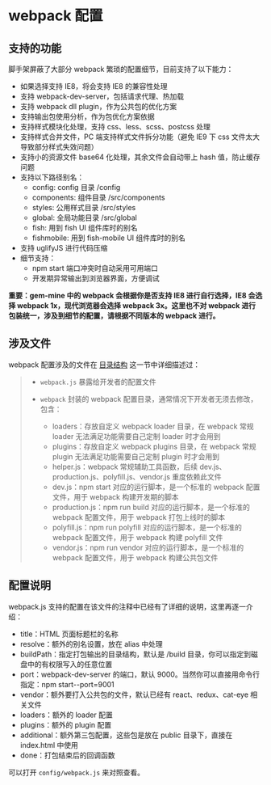 # webpack 配置

## 支持的功能

脚手架屏蔽了大部分 webpack 繁琐的配置细节，目前支持了以下能力：

* 如果选择支持 IE8，将会支持 IE8 的兼容性处理
* 支持 webpack-dev-server，包括请求代理、热加载
* 支持 webpack dll plugin，作为公共包的优化方案
* 支持输出包使用分析，作为包优化方案依据
* 支持样式模块化处理，支持 css、less、scss、postcss 处理
* 支持样式合并文件，PC 端支持样式文件拆分功能（避免 IE9 下 css 文件太大导致部分样式失效问题）
* 支持小的资源文件 base64 化处理，其余文件会自动带上 hash 值，防止缓存问题
* 支持以下路径别名：
  * config: config 目录 /config
  * components: 组件目录 /src/components
  * styles: 公用样式目录 /src/styles
  * global: 全局功能目录 /src/global
  * fish: 用到 fish UI 组件库时的别名
  * fishmobile: 用到 fish-mobile UI 组件库时的别名
* 支持 uglifyJS 进行代码压缩
* 细节支持：
  * npm start 端口冲突时自动采用可用端口
  * 开发期异常输出到浏览器界面，方便调试

**重要：gem-mine 中的 webpack 会根据你是否支持 IE8 进行自行选择，IE8 会选择 webpack 1x，现代浏览器会选择 webpack 3x。这里也不对 webpack 进行包装统一，涉及到细节的配置，请根据不同版本的 webpack 进行。**

## 涉及文件

webpack 配置涉及的文件在 <a href="#/guide/catalogue">目录结构</a> 这一节中详细描述过：

> * `webpack.js` 暴露给开发者的配置文件
> * `webpack` 封装的 webpack 配置目录，通常情况下开发者无须去修改，包含：
>
>   * loaders：存放自定义 webpack loader 目录，在 webpack 常规 loader 无法满足功能需要自己定制 loader 时才会用到
>   * plugins：存放自定义 webpack plugins 目录，在 webpack 常规 plugin 无法满足功能需要自己定制 plugin 时才会用到
>   * helper.js：webpack 常规辅助工具函数，后续 dev.js、production.js、polyfill.js、vendor.js 重度依赖此文件
>   * dev.js：npm start 对应的运行脚本，是一个标准的 webpack 配置文件，用于 webpack 构建开发期的脚本
>   * production.js：npm run build 对应的运行脚本，是一个标准的 webpack 配置文件，用于 webpack 打包上线时的脚本
>   * polyfill.js：npm run polyfill 对应的运行脚本，是一个标准的 webpack 配置文件，用于 webpack 构建 polyfill 文件
>   * vendor.js：npm run vendor 对应的运行脚本，是一个标准的 webpack 配置文件，用于 webpack 构建公共包文件

## 配置说明

webpack.js 支持的配置在该文件的注释中已经有了详细的说明，这里再逐一介绍：

* title：HTML 页面标题栏的名称
* resolve：额外的别名设置，放在 alias 中处理
* buildPath：指定打包输出的目录结构，默认是 /build 目录，你可以指定到磁盘中的有权限写入的任意位置
* port：webpack-dev-server 的端口，默认 9000。当然你可以直接用命令行指定：npm start--port=9001
* vendor：额外要打入公共包的文件，默认已经有 react、redux、cat-eye 相关文件
* loaders：额外的 loader 配置
* plugins：额外的 plugin 配置
* additional：额外第三包配置，这些包是放在 public 目录下，直接在 index.html 中使用
* done：打包结束后的回调函数

可以打开 `config/webpack.js` 来对照查看。
